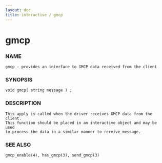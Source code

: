 ```yaml
---
layout: doc
title: interactive / gmcp
---
```

# gmcp

### NAME

    gmcp - provides an interface to GMCP data received from the client

### SYNOPSIS

    void gmcp( string message ) ;

### DESCRIPTION

    This apply is called when the driver receives GMCP data from the client. 
    This function should be placed in an interactive object and may be used 
    to process the data in a similar manner to receive_message.

### SEE ALSO

    gmcp_enable(4), has_gmcp(3), send_gmcp(3)

